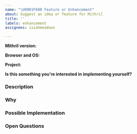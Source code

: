```yaml
---
name: "\U0001F680 Feature or Enhancement"
about: Suggest an idea or feature for Mithril
title: ''
labels: enhancement
assignees: isiahmeadows

---
```


<!-- Provide a general summary of your suggestion in the "Title" above -->
<!--
Optional: Provide the exact version of Mithril you're experiencing issues with.
This could matter, even if it's really old like version 0.1.0. Do note that bugs
in older versions are commonly fixed in newer versions and that newer versions
do end up with a lot more features than older versions, so it's unlikely we'll
add new features to older versions like 0.1.x.
-->
**Mithril version:**

<!--
Optional: Provide the name and version of both the browser and operating system
you're running Mithril on. If it's multiple, feel free to list multiple. This
could matter, even if it's super ancient like IE 6 on Windows XP.
-->
**Browser and OS:**

<!--
Optional: Provide a link to your project, if it happens to be open source or if
you created a repo somewhere that we can look into further. If it's multiple
projects, feel free to list them all.
-->
**Project:**

<!-- Required -->
**Is this something you're interested in implementing yourself?**

### Description
<!--
What exactly are you suggesting? Is it a particular missing feature? An odd
design choice you think could be improved? This doesn't need to be a concrete,
fully-fledged proposal, but it does need to be clear - it's hard to act on
suggestions that are too vague or generic.
-->

### Why
<!--
Why is this important to you? How would you use it? We need to know what
problems it would solve in the real world and what benefits it would bring, for
both you and other potential users, so we know how we should prioritize it and
so we can see if a better solution might exist.
-->

### Possible Implementation
<!--
Optional: How might this be implemented? This is optional, but it helps us put
the size and cost of the feature into perspective. Simpler features to implement
can often be justified by just being helpful, but big, complex features could
require a massive benefit to pay for their size, scale, and complexity.

(This is why the discussion on a context API similar to React's got so
contentious - it's right on that line where it could go either way on the
cost/benefit ratio for us.)
-->

### Open Questions
<!--
Optional: What things still need discussed? If there are certain details you
aren't sure about, this could help inform discussion. Open questions like these
are precisely what shaped our sync vs async redraw API to be what they are for
v2.
-->
